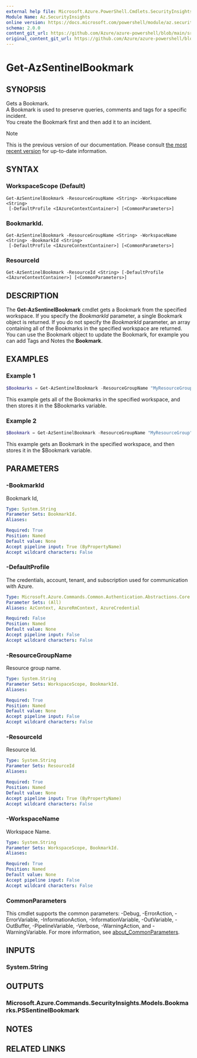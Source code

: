 ```yaml
---
external help file: Microsoft.Azure.PowerShell.Cmdlets.SecurityInsights.dll-Help.xml
Module Name: Az.SecurityInsights
online version: https://docs.microsoft.com/powershell/module/az.securityinsights/get-azsentinelbookmark
schema: 2.0.0
content_git_url: https://github.com/Azure/azure-powershell/blob/main/src/SecurityInsights/SecurityInsights/help/Get-AzSentinelBookmark.md
original_content_git_url: https://github.com/Azure/azure-powershell/blob/main/src/SecurityInsights/SecurityInsights/help/Get-AzSentinelBookmark.md
---
```


# Get-AzSentinelBookmark

## SYNOPSIS
Gets a Bookmark. <br/>
A Bookmark is used to preserve queries, comments and tags for a specific incident.<br/>
You create the Bookmark first and then add it to an incident.

> [!NOTE]
>This is the previous version of our documentation. Please consult [the most recent version](/powershell/module/az.securityinsights/get-azsentinelbookmark) for up-to-date information.

## SYNTAX

### WorkspaceScope (Default)
```
Get-AzSentinelBookmark -ResourceGroupName <String> -WorkspaceName <String>
 [-DefaultProfile <IAzureContextContainer>] [<CommonParameters>]
```

### BookmarkId.
```
Get-AzSentinelBookmark -ResourceGroupName <String> -WorkspaceName <String> -BookmarkId <String>
 [-DefaultProfile <IAzureContextContainer>] [<CommonParameters>]
```

### ResourceId
```
Get-AzSentinelBookmark -ResourceId <String> [-DefaultProfile <IAzureContextContainer>] [<CommonParameters>]
```

## DESCRIPTION
The **Get-AzSentinelBookmark** cmdlet gets a Bookmark from the specified workspace.
If you specify the *BookmarkId* parameter, a single Bookmark object is returned.
If you do not specify the *BookmarkId* parameter, an array containing all of the Bookmarks in the specified workspace are returned.
You can use the Bookmark object to update the Bookmark, for example you can add Tags and Notes the **Bookmark**.

## EXAMPLES

### Example 1
```powershell
$Bookmarks = Get-AzSentinelBookmark -ResourceGroupName "MyResourceGroup" -WorkspaceName "MyWorkspaceName"
```

This example gets all of the Bookmarks in the specified workspace, and then stores it in the $Bookmarks variable.

### Example 2
```powershell
$Bookmark = Get-AzSentinelBookmark -ResourceGroupName "MyResourceGroup" -WorkspaceName "MyWorkspaceName" -BookmarkId "MyBookmarkId"
```

This example gets an Bookmark in the specified workspace, and then stores it in the $Bookmark variable.

## PARAMETERS

### -BookmarkId
Bookmark Id,

```yaml
Type: System.String
Parameter Sets: BookmarkId.
Aliases:

Required: True
Position: Named
Default value: None
Accept pipeline input: True (ByPropertyName)
Accept wildcard characters: False
```

### -DefaultProfile
The credentials, account, tenant, and subscription used for communication with Azure.

```yaml
Type: Microsoft.Azure.Commands.Common.Authentication.Abstractions.Core.IAzureContextContainer
Parameter Sets: (All)
Aliases: AzContext, AzureRmContext, AzureCredential

Required: False
Position: Named
Default value: None
Accept pipeline input: False
Accept wildcard characters: False
```

### -ResourceGroupName
Resource group name.

```yaml
Type: System.String
Parameter Sets: WorkspaceScope, BookmarkId.
Aliases:

Required: True
Position: Named
Default value: None
Accept pipeline input: False
Accept wildcard characters: False
```

### -ResourceId
Resource Id.

```yaml
Type: System.String
Parameter Sets: ResourceId
Aliases:

Required: True
Position: Named
Default value: None
Accept pipeline input: True (ByPropertyName)
Accept wildcard characters: False
```

### -WorkspaceName
Workspace Name.

```yaml
Type: System.String
Parameter Sets: WorkspaceScope, BookmarkId.
Aliases:

Required: True
Position: Named
Default value: None
Accept pipeline input: False
Accept wildcard characters: False
```

### CommonParameters
This cmdlet supports the common parameters: -Debug, -ErrorAction, -ErrorVariable, -InformationAction, -InformationVariable, -OutVariable, -OutBuffer, -PipelineVariable, -Verbose, -WarningAction, and -WarningVariable. For more information, see [about_CommonParameters](http://go.microsoft.com/fwlink/?LinkID=113216).

## INPUTS

### System.String
## OUTPUTS

### Microsoft.Azure.Commands.SecurityInsights.Models.Bookmarks.PSSentinelBookmark
## NOTES

## RELATED LINKS
